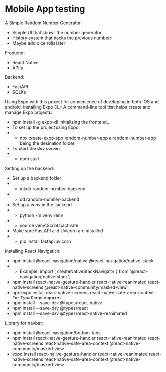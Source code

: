 # Mobile App testing
A Simple Random Number Generator
- Simple UI that shows the number generator
- History system that tracks the previous numbers
- Maybe add dice rolls later


Frontend:
- React Native
- API's

Backend:
- FastAPI
- SQLite

Using Expo with this project for convenience of developing in both IOS and android.
Installing Expo CLI: A command-line tool that helps create and manage Expo projects:
- npm install -g expo-cli
Initializing the frontend...:
- To set up the project using Expo:
- - npx create-expo-app random-number-app   # random-number-app being the desination folder
- To start the dev server:
- - npm start

Setting up the backend:
- Set up a backend folder
- - mkdir random-number-backend
- - cd random-number-backend
- Set up a venv in the backend
- - python -m venv venv
- - source venv\Scripts\activate
- Make sure FastAPI and Uvicorn are installed
- - pip install fastapi uvicorn

Installing React Navigation:
- npm install @react-navigation/native @react-navigation/native-stack
- - Example: import { createNativeStackNavigator } from '@react-navigation/native-stack';
- npm install react-native-gesture-handler react-native-reanimated react-native-screens @react-native-community/masked-view
- npx expo install react-native-screens react-native-safe-area-context
For TypeScript support:
- npm install --save-dev @types/react-native
- npm install --save-dev @types/react
- npm install --save-dev @types/react-native-reanimated



Library for navbar:
- npm install @react-navigation/bottom-tabs
- npm install react-native-gesture-handler react-native-reanimated react-native-screens react-native-safe-area-context @react-native-community/masked-view
- expo install react-native-gesture-handler react-native-reanimated react-native-screens react-native-safe-area-context @react-native-community/masked-view
